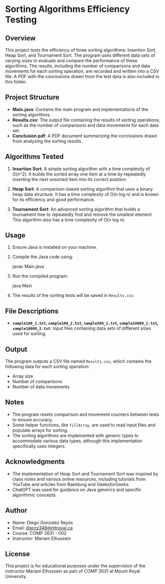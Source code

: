 # Sorting Algorithms Efficiency Testing

## Overview

This project tests the efficiency of three sorting algorithms: Insertion Sort, Heap Sort, and Tournament Sort. The program uses different data sets of varying sizes to evaluate and compare the performance of these algorithms. The results, including the number of comparisons and data movements for each sorting operation, are recorded and written into a CSV file. A PDF with the conclusions drawn from the test data is also included in this folder.

## Project Structure

- **Main.java**: Contains the main program and implementations of the sorting algorithms.
- **Results.csv**: The output file containing the results of sorting operations, such as the number of comparisons and data movements for each data set.
- **Conclusion.pdf**: A PDF document summarizing the conclusions drawn from analyzing the sorting results.

## Algorithms Tested

1. **Insertion Sort**: A simple sorting algorithm with a time complexity of O(n^2). It builds the sorted array one item at a time by repeatedly inserting the next unsorted item into its correct position.

2. **Heap Sort**: A comparison-based sorting algorithm that uses a binary heap data structure. It has a time complexity of O(n log n) and is known for its efficiency and good performance.

3. **Tournament Sort**: An advanced sorting algorithm that builds a tournament tree to repeatedly find and remove the smallest element. This algorithm also has a time complexity of O(n log n).

## Usage

1. Ensure Java is installed on your machine.
2. Compile the Java code using:

   javac Main.java

3. Run the compiled program:

   java Main

4. The results of the sorting tests will be saved in `Results.csv`.

## File Descriptions

- **`sample100_1.txt`, `sample100_2.txt`, `sample500_1.txt`, `sample10000_1.txt`, `sample10000_2.txt`**: Input files containing data sets of different sizes used for sorting.
  
## Output

The program outputs a CSV file named `Results.csv`, which contains the following data for each sorting operation:

- Array size
- Number of comparisons
- Number of data movements

## Notes

- The program resets comparison and movement counters between tests to ensure accuracy.
- Some helper functions, like `fillArray`, are used to read input files and populate arrays for sorting.
- The sorting algorithms are implemented with generic types to accommodate various data types, although this implementation specifically uses integers.

## Acknowledgments

- The implementation of Heap Sort and Tournament Sort was inspired by class notes and various online resources, including tutorials from YouTube and articles from Baeldung and GeeksforGeeks.
- ChatGPT was used for guidance on Java generics and specific algorithmic concepts.

## Author

- Name: Diego Gonzalez Reyes
- Email: dgonz348@mtroyal.ca
- Course: COMP 2631 - 002
- Instructor: Mariam Elhussein

## License

This project is for educational purposes under the supervision of the instructor Mariam Elhussein as part of COMP 2631 at Mount Royal University.